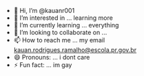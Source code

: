 - 👋 Hi, I’m @kauanr001
- 👀 I’m interested in ... learning more
- 🌱 I’m currently learning ... everything
- 💞️ I’m looking to collaborate on ...
- 📫 How to reach me ... my email kauan.rodrigues.ramalho@escola.pr.gov.br
- 😄 Pronouns: ... i dont care
- ⚡ Fun fact: ... im gay

<!---
kauanr001/kauanr001 is a ✨ special ✨ repository because its `README.md` (this file) appears on your GitHub profile.
You can click the Preview link to take a look at your changes.
--->

